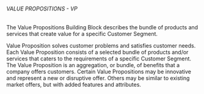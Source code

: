 ###### VALUE PROPOSITIONS - VP
The Value Propositions Building Block describes the bundle of products and services that create value for a specific Customer Segment.

Value Proposition solves customer problems and satisfies customer needs. Each Value Proposition consists of a selected bundle of products and/or services that caters to the requirements of a specific Customer Segment. The Value Proposition is an aggregation, or bundle, of benefits that a company offers customers. Certain Value Propositions may be innovative and represent a new or disruptive offer. Others may be similar to existing market offers, but with added features and attributes.
